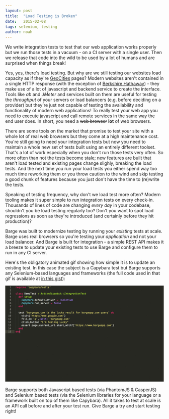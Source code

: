 ```yaml
---
layout: post
title:  "Load Testing is Broken"
date:   2015-02-08
tags: selenium, testing
author: noah
---
```


We write integration tests to test that our web application works properly but we run those tests in a vacuum - on a CI server with a single user. Then we release that code into the wild to be used by a lot of humans and are surprised when things break!

Yes, yes, there's load testing. But why are we still testing our websites load capacity as if they're [GeoCities](http://en.wikipedia.org/wiki/GeoCities) pages? Modern websites aren't contained in a single HTTP response (with the exception of [Berkshire Hathaway](http://www.berkshirehathaway.com/)) - they make use of a lot of javascript and backend service to create the interface. Tools like *ab* and *JMeter* and services built on them are useful for testing the *throughput* of your servers or load balancers (e.g. before deciding on a provider) but they're just not capable of testing the availability and functionality of modern web applications! To really test your web app you need to execute javascript and call remote services in the same way the end user does. In short, you need a <strike>web browser</strike> **lot** of web browsers.

There are some tools on the market that promise to test your site with a whole lot of real web browsers but they come at a high maintenance cost. You're still going to need your integration tests but now you need to maintain a whole new set of tests built using an entirely different toolset. That's a lot of work especially when you don't run those tests very often. So more often than not the tests become stale; new features are built that aren't load tested and existing pages change slighly, breaking the load tests. And the next time you run your load tests you either spend way too much time reworking them or you throw caution to the wind and skip testing a good chunk of features because you just don't have the time to (re)write the tests.

Speaking of testing frequency, why don't we load test more often? Modern tooling makes it super simple to run integration tests on every check-in. Thousands of lines of code are changing *every day* in your codebase, shouldn't you be load testing regularly too? Don't you want to spot load regressions as soon as they're introduced (and certainly before they hit production)?

Barge was built to modernize testing by running your *existing* tests at scale. Barge uses real browsers so you're testing your *application* and not your load balancer. And Barge is built for integration - a simple REST API makes it a breeze to update your existing tests to use Barge and configure them to run in any CI server.

Here's the obligatory animated gif showing how simple it is to update an existing test. In this case the subject is a Capybara test but Barge supports any Selenium-based languages and frameworks (the full code used in that gif is available at [in this gist](https://gist.github.com/hackerhasid/1cb5949d1055a1fed3db)):

![This is not a kitten, sorry](/assets/update_capybara_for_barge.gif)

Barge supports both Javascript based tests (via PhantomJS & CasperJS) and Selenium based tests (via the Selenium libraries for your language or a framework built on top of them like Capybara). All it takes to test at scale is an API call before and after your test run. Give Barge a try and start testing right!